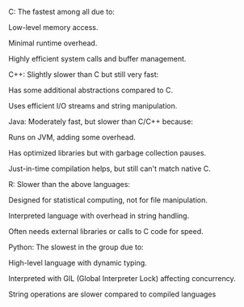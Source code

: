 C: The fastest among all due to:

Low-level memory access.

Minimal runtime overhead.

Highly efficient system calls and buffer management.

C++: Slightly slower than C but still very fast:

Has some additional abstractions compared to C.

Uses efficient I/O streams and string manipulation.

Java: Moderately fast, but slower than C/C++ because:

Runs on JVM, adding some overhead.

Has optimized libraries but with garbage collection pauses.

Just-in-time compilation helps, but still can't match native C.

R: Slower than the above languages:

Designed for statistical computing, not for file manipulation.

Interpreted language with overhead in string handling.

Often needs external libraries or calls to C code for speed.

Python: The slowest in the group due to:

High-level language with dynamic typing.

Interpreted with GIL (Global Interpreter Lock) affecting concurrency.

String operations are slower compared to compiled languages
